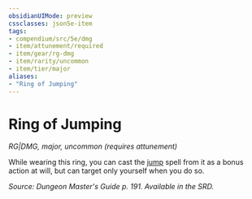 ```yaml
---
obsidianUIMode: preview
cssclasses: json5e-item
tags:
- compendium/src/5e/dmg
- item/attunement/required
- item/gear/rg-dmg
- item/rarity/uncommon
- item/tier/major
aliases: 
- "Ring of Jumping"
---
```

# Ring of Jumping
*RG|DMG, major, uncommon (requires attunement)*  


While wearing this ring, you can cast the [jump](jump.md) spell from it as a bonus action at will, but can target only yourself when you do so.

*Source: Dungeon Master's Guide p. 191. Available in the SRD.*